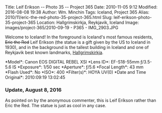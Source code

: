 Title: Leif Erikson -- Photo 35 -- Project 365
Date: 2010-11-05 9:12
Modified: 2016-08-08 19:38
Author: Wm. Minchin
Tags: Iceland, Project 365
Alias: 2010/11/eric-the-red-photo-35-project-365.html
Slug: leif-erikson-photo-35-project-365
Location: Hallgrímskirkja, Reykjavik, Iceland
Image: images/project-365/2010-09-19 - P365 - IMG_2903.JPG

Welcome to Iceland! In the foreground is Iceland's most famous
residents, <del>Eric the Red</del> Leif Eríkson
(the statue is a gift given by the US to Iceland
in 1930), and in the background is the tallest building in Iceland and
one of Reykjavik best known landmarks,
[Hallgrimskirkja](http://www.sacred-destinations.com/iceland/reykjavik-hallgrimskirkja).

<div markdown=1 class="photo-infobox">
*Model*: Canon EOS DIGITAL REBEL XSI  
*Lens ID*: EF-S18-55mm ƒ/3.5-5.6 IS  
*Exposure*: 1/50 sec  
*Aperture*: ƒ/5.6  
*Focal Length*: 43 mm  
*Flash Used*: No  
*ISO*: 400  
*Filter(s)*: HOYA UV(0)  
*Date and Time Original*: 2010:09:19 13:02:45
</div>

### Update, August 8, 2016

As pointed on by the anonymous commenter, this is Leif Eríkson
rather than Eric the Red. The statue is just as cool in any case.
